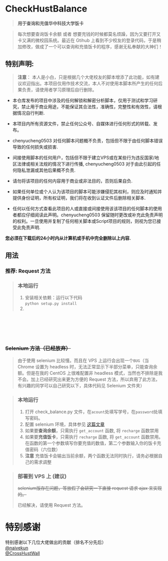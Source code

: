 # CheckHustBalance
> **用于查询和充值华中科技大学饭卡**

> 每次想要查询饭卡余额 或者 想要充钱的时候都莫名烦躁，因为又要打开又卡又满的微校园系统。最近在 Gtihub 上看到不少校友的登录代码，于是稍加修改，做成了一个可以查询和充值饭卡的程序，感谢无私奉献的大神们！

## 特别声明:
> **注意**： 本人是小白，只是根据几个大佬校友的脚本增添了此功能，如有建议欢迎指出。本项目仅用作技术交流，本人不对使用本脚本所产生的任何后果负责，请使用者学习原理后自行删除。
* 本仓库发布的项目中涉及的任何解锁和解密分析脚本，仅用于测试和学习研究，禁止用于商业用途，不能保证其合法性，准确性，完整性和有效性，请根据情况自行判断.

* 本项目内所有资源文件，禁止任何公众号、自媒体进行任何形式的转载、发布。

* chenyucheng0503 对任何脚本问题概不负责，包括但不限于由任何脚本错误导致的任何损失或损害.

* 间接使用脚本的任何用户，包括但不限于建立VPS或在某些行为违反国家/地区法律或相关法规的情况下进行传播, chenyucheng0503 对于由此引起的任何隐私泄漏或其他后果概不负责.

* 请勿将该项目的任何内容用于商业或非法目的，否则后果自负.

* 如果任何单位或个人认为该项目的脚本可能涉嫌侵犯其权利，则应及时通知并提供身份证明，所有权证明，我们将在收到认证文件后删除相关脚本.

* 任何以任何方式查看此项目的人或直接或间接使用该该项目的任何脚本的使用者都应仔细阅读此声明。chenyucheng0503 保留随时更改或补充此免责声明的权利。一旦使用并复制了任何相关脚本或Script项目的规则，则视为您已接受此免责声明.

 **您必须在下载后的24小时内从计算机或手机中完全删除以上内容.**  </br>


## 用法

### 推荐: Request 方法
> ### 本地运行
> 1. 安装相关依赖：运行以下代码  
     `python setup.py install`
> 2. 

<br></br>
<br></br>
### ~~Selenium 方法（已经放弃）~~
> 由于使用 selenium 比较慢。而且在 VPS 上运行会出现一个`BUG`（当 Chrome 设置为 headless 时，无法正常显示下半部分菜单，只能查询余额。但是在我的 CentOS 上很难配置非 headless 模式，当然也不排除是我不会。加上已经研究出来更为方便的 Request 方法，所以弃用了此方法，有兴趣的同学可以自己研究以下，具体代码见 Selenium 文件夹）

> ### 本地运行
> 1. 打开 check_balance.py 文件，在`acount`处填写学号，在`password`处填写密码。
> 2. 配置 selenium 环境，具体参见 [这篇文章](https://www.cnblogs.com/Neeo/articles/10671532.html)
> 3. 如果要**查询余额**，只需执行 `get_account` 函数, 将 `recharge` 函数禁用
> 4. 如果要**充值饭卡**，只需执行 `recharge` 函数, 将 `get_account` 函数禁用。在函数的第一个参数填写你要充值的数值，第二个参数输入你的饭卡充值密码（六位数）
> 5. **注意** 充值饭卡会输出当前余额，两个函数无法同时执行，请务必根据自己的需求调整

> ### 部署到 VPS 上 (建议)
> ~~selenium版存在问题，等放假了会研究一下直接 request 请求 ajax 来实现的。~~  
> 
> 已经解决，请使用 Request 方法。


# 特别感谢
特别感谢以下几位大佬做出的贡献（排名不分先后）  
[@naivekun](https://github.com/naivekun/libhustpass)  
[@CrossHustWall](https://github.com/CrossHustWall)  

